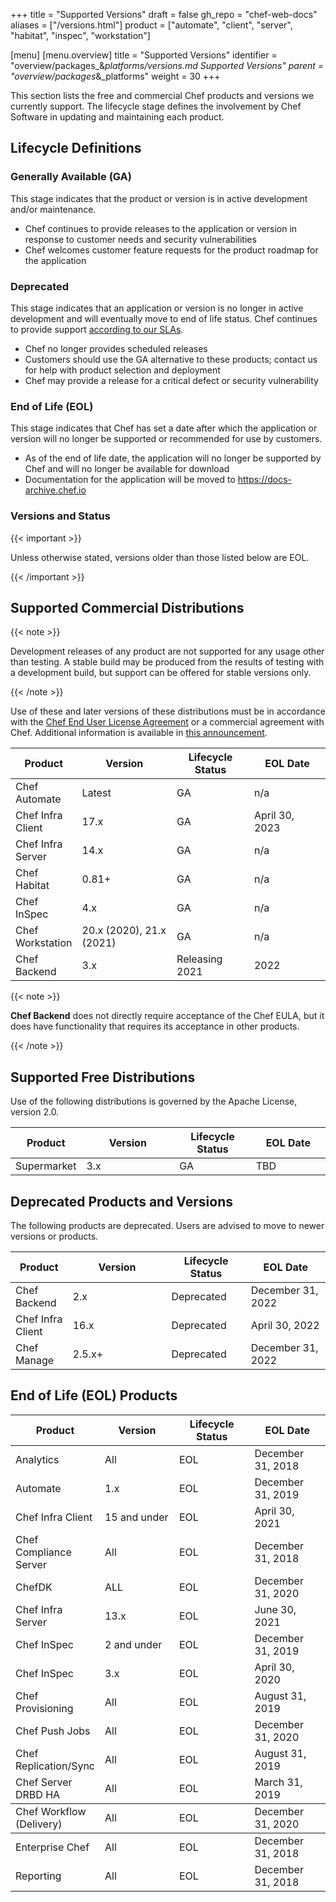 +++
title = "Supported Versions"
draft = false
gh_repo = "chef-web-docs"
aliases = ["/versions.html"]
product = ["automate", "client", "server", "habitat", "inspec", "workstation"]

[menu]
  [menu.overview]
    title = "Supported Versions"
    identifier = "overview/packages_&_platforms/versions.md Supported Versions"
    parent = "overview/packages_&_platforms"
    weight = 30
+++

This section lists the free and commercial Chef products and versions we
currently support. The lifecycle stage defines the involvement by Chef
Software in updating and maintaining each product.

## Lifecycle Definitions

### Generally Available (GA)

This stage indicates that the product or version is in active
development and/or maintenance.

- Chef continues to provide releases to the application or version in response to customer needs and security vulnerabilities
- Chef welcomes customer feature requests for the product roadmap for the application

### Deprecated

This stage indicates that an application or version is no longer in
active development and will eventually move to end of life status. Chef
continues to provide support [according to our
SLAs](https://www.chef.io/service-level-agreement/).

- Chef no longer provides scheduled releases
- Customers should use the GA alternative to these products; contact us for help with product selection and deployment
- Chef may provide a release for a critical defect or security vulnerability

### End of Life (EOL)

This stage indicates that Chef has set a date after which the
application or version will no longer be supported or recommended for
use by customers.

- As of the end of life date, the application will no longer be supported by Chef and will no longer be available for download
- Documentation for the application will be moved to <https://docs-archive.chef.io>

### Versions and Status

{{< important >}}

Unless otherwise stated, versions older than those listed below are EOL.

{{< /important >}}

## Supported Commercial Distributions

{{< note >}}

Development releases of any product are not supported for any usage other than testing. A stable build may be produced from the results of testing with a development build, but support can be offered for stable versions only.

{{< /note >}}

Use of these and later versions of these distributions must be in
accordance with the [Chef End User License
Agreement](https://www.chef.io/end-user-license-agreement) or a
commercial agreement with Chef. Additional information is available in
[this
announcement](https://blog.chef.io/2019/04/02/chef-software-announces-the-enterprise-automation-stack/).

<table>
<colgroup>
<col style="width: 18%" />
<col style="width: 31%" />
<col style="width: 25%" />
<col style="width: 25%" />
</colgroup>
<thead>
<tr class="header">
<th>Product</th>
<th>Version</th>
<th>Lifecycle Status</th>
<th>EOL Date</th>
</tr>
</thead>
<tbody>
<tr>
<td>Chef Automate</td>
<td>Latest</td>
<td>GA</td>
<td>n/a</td>
</tr>
<tr>
<td>Chef Infra Client</td>
<td>17.x</td>
<td>GA</td>
<td>April 30, 2023</td>
</tr>
<tr>
<td>Chef Infra Server</td>
<td>14.x</td>
<td>GA</td>
<td>n/a</td>
</tr>
<tr>
<td>Chef Habitat</td>
<td>0.81+</td>
<td>GA</td>
<td>n/a</td>
</tr>
<tr>
<td>Chef InSpec</td>
<td>4.x</td>
<td>GA</td>
<td>n/a</td>
</tr>
<tr>
<td>Chef Workstation</td>
<td>20.x (2020), 21.x (2021)</td>
<td>GA</td>
<td>n/a</td>
</tr>
<tr>
<td>Chef Backend</td>
<td>3.x</td>
<td>Releasing 2021</td>
<td>2022</td>
</tr>
</tbody>
</table>

{{< note >}}

**Chef Backend** does not directly require acceptance of the Chef
EULA, but it does have functionality that requires its acceptance in other
products.

{{< /note >}}

## Supported Free Distributions

Use of the following distributions is governed by the Apache License,
version 2.0.

<table>
<colgroup>
<col style="width: 18%" />
<col style="width: 31%" />
<col style="width: 25%" />
<col style="width: 25%" />
</colgroup>
<thead>
<tr class="header">
<th>Product</th>
<th>Version</th>
<th>Lifecycle Status</th>
<th>EOL Date</th>
</tr>
</thead>
<tbody>
<tr>
<td>Supermarket</td>
<td>3.x</td>
<td>GA</td>
<td>TBD</td>
</tr>
</tbody>
</table>

## Deprecated Products and Versions

The following products are deprecated. Users are advised to move to
newer versions or products.

<table>
<colgroup>
<col style="width: 18%" />
<col style="width: 31%" />
<col style="width: 25%" />
<col style="width: 25%" />
</colgroup>
<thead>
<tr class="header">
<th>Product</th>
<th>Version</th>
<th>Lifecycle Status</th>
<th>EOL Date</th>
</tr>
</thead>
<tbody>
<tr>
<td>Chef Backend</td>
<td>2.x</td>
<td>Deprecated</td>
<td>December 31, 2022</td>
</tr>
<tr>
<td>Chef Infra Client</td>
<td>16.x</td>
<td>Deprecated</td>
<td>April 30, 2022</td>
</tr>
<tr>
<td>Chef Manage</td>
<td>2.5.x+</td>
<td>Deprecated</td>
<td>December 31, 2022</td>
</tr>
</tbody>
</table>

## End of Life (EOL) Products

<table>
<colgroup>
<col style="width: 25%" />
<col style="width: 25%" />
<col style="width: 25%" />
<col style="width: 25%" />
</colgroup>
<thead>
<tr class="header">
<th>Product</th>
<th>Version</th>
<th>Lifecycle Status</th>
<th>EOL Date</th>
</tr>
</thead>
<tbody>
<tr>
<td>Analytics</td>
<td>All</td>
<td>EOL</td>
<td>December 31, 2018</td>
</tr>
<tr>
<td>Automate</td>
<td>1.x</td>
<td>EOL</td>
<td>December 31, 2019</td>
</tr>
<tr>
<td>Chef Infra Client</td>
<td>15 and under</td>
<td>EOL</td>
<td>April 30, 2021</td>
</tr>
<tr>
<td>Chef Compliance Server</td>
<td>All</td>
<td>EOL</td>
<td>December 31, 2018</td>
</tr>
<tr>
<td>ChefDK</td>
<td>ALL</td>
<td>EOL</td>
<td>December 31, 2020</td>
</tr>
<tr>
<td>Chef Infra Server</td>
<td>13.x</td>
<td>EOL</td>
<td>June 30, 2021</td>
</tr>
<tr>
<td>Chef InSpec</td>
<td>2 and under</td>
<td>EOL</td>
<td>December 31, 2019</td>
</tr>
<tr>
<td>Chef InSpec</td>
<td>3.x</td>
<td>EOL</td>
<td>April 30, 2020</td>
</tr>
<tr>
<td>Chef Provisioning</td>
<td>All</td>
<td>EOL</td>
<td>August 31, 2019</td>
</tr>
<tr>
<td>Chef Push Jobs</td>
<td>All</td>
<td>EOL</td>
<td>December 31, 2020</td>
</tr>
<tr>
<td>Chef Replication/Sync</td>
<td>All</td>
<td>EOL</td>
<td>August 31, 2019</td>
</tr>
<tr>
<td>Chef Server DRBD HA</td>
<td>All</td>
<td>EOL</td>
<td>March 31, 2019</td>
</tr>
</tbody>
<tr>
<td>Chef Workflow (Delivery)</td>
<td>All</td>
<td>EOL</td>
<td>December 31, 2020</td>
</tr>
</tbody>
<tr>
<td>Enterprise Chef</td>
<td>All</td>
<td>EOL</td>
<td>December 31, 2018</td>
</tr>
<tr>
<td>Reporting</td>
<td>All</td>
<td>EOL</td>
<td>December 31, 2018</td>
</tr>

</table>
